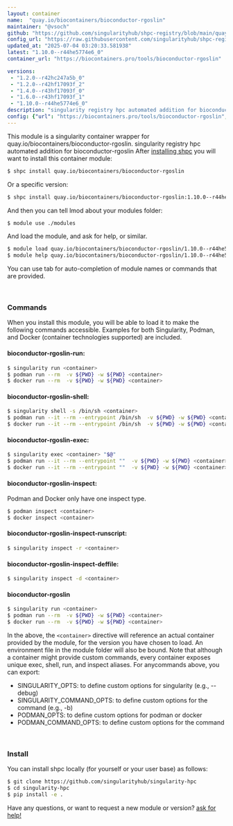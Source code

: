 ```yaml
---
layout: container
name:  "quay.io/biocontainers/bioconductor-rgoslin"
maintainer: "@vsoch"
github: "https://github.com/singularityhub/shpc-registry/blob/main/quay.io/biocontainers/bioconductor-rgoslin/container.yaml"
config_url: "https://raw.githubusercontent.com/singularityhub/shpc-registry/main/quay.io/biocontainers/bioconductor-rgoslin/container.yaml"
updated_at: "2025-07-04 03:20:33.581938"
latest: "1.10.0--r44he5774e6_0"
container_url: "https://biocontainers.pro/tools/bioconductor-rgoslin"

versions:
 - "1.2.0--r42hc247a5b_0"
 - "1.2.0--r42hf17093f_2"
 - "1.4.0--r43hf17093f_0"
 - "1.6.0--r43hf17093f_1"
 - "1.10.0--r44he5774e6_0"
description: "singularity registry hpc automated addition for bioconductor-rgoslin"
config: {"url": "https://biocontainers.pro/tools/bioconductor-rgoslin", "maintainer": "@vsoch", "description": "singularity registry hpc automated addition for bioconductor-rgoslin", "latest": {"1.10.0--r44he5774e6_0": "sha256:9c79da52ae5a93da55c660ff9c403a508eb4c452826017e9e68961fb2a6702e6"}, "tags": {"1.2.0--r42hc247a5b_0": "sha256:0418b22c0377eaa4b875012f42d5573565b67b0be4cbf6e8ec4c18dd57b3cccb", "1.2.0--r42hf17093f_2": "sha256:d000b6629ec56b967fc1bb955b48458cb4637059f5715cb93292740cfecf53da", "1.4.0--r43hf17093f_0": "sha256:a1c60982916c264851ee3f4f3ce43aaf2d8427c7e5371b2e7a30c392a6b391a0", "1.6.0--r43hf17093f_1": "sha256:1f075bc4cc70ec710162f90216719b235ab00d243756c91dcee54434c66bdd35", "1.10.0--r44he5774e6_0": "sha256:9c79da52ae5a93da55c660ff9c403a508eb4c452826017e9e68961fb2a6702e6"}, "docker": "quay.io/biocontainers/bioconductor-rgoslin"}
---
```


This module is a singularity container wrapper for quay.io/biocontainers/bioconductor-rgoslin.
singularity registry hpc automated addition for bioconductor-rgoslin
After [installing shpc](#install) you will want to install this container module:


```bash
$ shpc install quay.io/biocontainers/bioconductor-rgoslin
```

Or a specific version:

```bash
$ shpc install quay.io/biocontainers/bioconductor-rgoslin:1.10.0--r44he5774e6_0
```

And then you can tell lmod about your modules folder:

```bash
$ module use ./modules
```

And load the module, and ask for help, or similar.

```bash
$ module load quay.io/biocontainers/bioconductor-rgoslin/1.10.0--r44he5774e6_0
$ module help quay.io/biocontainers/bioconductor-rgoslin/1.10.0--r44he5774e6_0
```

You can use tab for auto-completion of module names or commands that are provided.

<br>

### Commands

When you install this module, you will be able to load it to make the following commands accessible.
Examples for both Singularity, Podman, and Docker (container technologies supported) are included.

#### bioconductor-rgoslin-run:

```bash
$ singularity run <container>
$ podman run --rm  -v ${PWD} -w ${PWD} <container>
$ docker run --rm  -v ${PWD} -w ${PWD} <container>
```

#### bioconductor-rgoslin-shell:

```bash
$ singularity shell -s /bin/sh <container>
$ podman run --it --rm --entrypoint /bin/sh  -v ${PWD} -w ${PWD} <container>
$ docker run --it --rm --entrypoint /bin/sh  -v ${PWD} -w ${PWD} <container>
```

#### bioconductor-rgoslin-exec:

```bash
$ singularity exec <container> "$@"
$ podman run --it --rm --entrypoint ""  -v ${PWD} -w ${PWD} <container> "$@"
$ docker run --it --rm --entrypoint ""  -v ${PWD} -w ${PWD} <container> "$@"
```

#### bioconductor-rgoslin-inspect:

Podman and Docker only have one inspect type.

```bash
$ podman inspect <container>
$ docker inspect <container>
```

#### bioconductor-rgoslin-inspect-runscript:

```bash
$ singularity inspect -r <container>
```

#### bioconductor-rgoslin-inspect-deffile:

```bash
$ singularity inspect -d <container>
```



#### bioconductor-rgoslin

```bash
$ singularity run <container>
$ podman run --rm  -v ${PWD} -w ${PWD} <container>
$ docker run --rm  -v ${PWD} -w ${PWD} <container>
```


In the above, the `<container>` directive will reference an actual container provided
by the module, for the version you have chosen to load. An environment file in the
module folder will also be bound. Note that although a container
might provide custom commands, every container exposes unique exec, shell, run, and
inspect aliases. For anycommands above, you can export:

 - SINGULARITY_OPTS: to define custom options for singularity (e.g., --debug)
 - SINGULARITY_COMMAND_OPTS: to define custom options for the command (e.g., -b)
 - PODMAN_OPTS: to define custom options for podman or docker
 - PODMAN_COMMAND_OPTS: to define custom options for the command

<br>

### Install

You can install shpc locally (for yourself or your user base) as follows:

```bash
$ git clone https://github.com/singularityhub/singularity-hpc
$ cd singularity-hpc
$ pip install -e .
```

Have any questions, or want to request a new module or version? [ask for help!](https://github.com/singularityhub/singularity-hpc/issues)